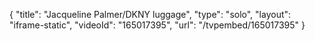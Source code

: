{
    "title": "Jacqueline Palmer\/DKNY luggage",
    "type": "solo",
    "layout": "iframe-static",
    "videoId": "165017395",
    "url": "\/tvpembed\/165017395"
}